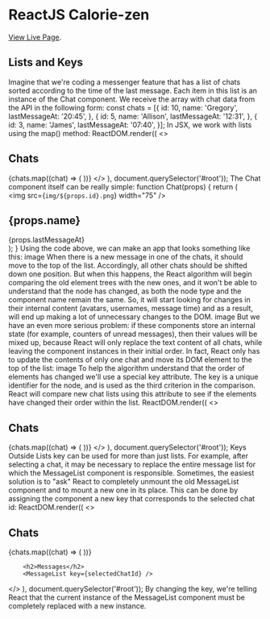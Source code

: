 # ReactJS Calorie-zen


[View Live Page](https://kerwindows.github.io/calorie-zen/).

## Lists and Keys

Imagine that we're coding a messenger feature that has a list of chats sorted according to the time of the last message. Each item in this list is an instance of the Chat component. We receive the array with chat data from the API in the following form:
const chats = [{
  id: 10,
  name: 'Gregory',
  lastMessageAt: '20:45',
}, {
  id: 5,
  name: 'Allison',
  lastMessageAt: '12:31',
}, {
  id: 3,
  name: 'James',
  lastMessageAt: '07:40',
}]; 
In JSX, we work with lists using the map() method:
ReactDOM.render((
  <>
    <h2>Chats</h2>
    {chats.map((chat) => (
      <Chat id={chat.id} name={chat.name} lastMessageAt={chat.lastMessageAt} />
    ))}
  </>
), document.querySelector('#root')); 
The Chat component itself can be really simple:
function Chat(props) {
  return (
    <div className="chat">
      <img src={`img/${props.id}.png`} width="75" />
      <h2>{props.name}</h2>
      <div className="date">{props.lastMessageAt}</div>
    </div>
  );
} 
Using the code above, we can make an app that looks something like this:
image
When there is a new message in one of the chats, it should move to the top of the list. Accordingly, all other chats should be shifted down one position. But when this happens, the React algorithm will begin comparing the old element trees with the new ones, and it won't be able to understand that the node has changed, as both the node type and the component name remain the same. So, it will start looking for changes in their internal content (avatars, usernames, message time) and as a result, will end up making a lot of unnecessary changes to the DOM.
image
But we have an even more serious problem: if these components store an internal state (for example, counters of unread messages), then their values will be mixed up, because React will only replace the text content of all chats, while leaving the component instances in their initial order.
In fact, React only has to update the contents of only one chat and move its DOM element to the top of the list:
image
To help the algorithm understand that the order of elements has changed we'll use a special key attribute. The key is a unique identifier for the node, and is used as the third criterion in the comparison. React will compare new chat lists using this attribute to see if the elements have changed their order within the list.
ReactDOM.render((
  <>
    <h2>Chats</h2>
    {chats.map((chat) => (
      <Chat
                key={chat.id}
                id={chat.id}
                name={chat.name}
                lastMessageAt={chat.lastMessageAt}
            />
    ))}
  </>
), document.querySelector('#root')); 
Keys Outside Lists
key can be used for more than just lists. For example, after selecting a chat, it may be necessary to replace the entire message list for which the MessageList component is responsible.
Sometimes, the easiest solution is to "ask" React to completely unmount the old MessageList component and to mount a new one in its place. This can be done by assigning the component a new key that corresponds to the selected chat id:
ReactDOM.render((
  <>
    <h2>Chats</h2>
    {chats.map((chat) => (
      <Chat
                key={chat.id}
                id={chat.id}
                name={chat.name}
                lastMessageAt={chat.lastMessageAt}
            />
    ))}

        <h2>Messages</h2>
        <MessageList key={selectedChatId} />
  </>
), document.querySelector('#root')); 
By changing the key, we're telling React that the current instance of the MessageList component must be completely replaced with a new instance.